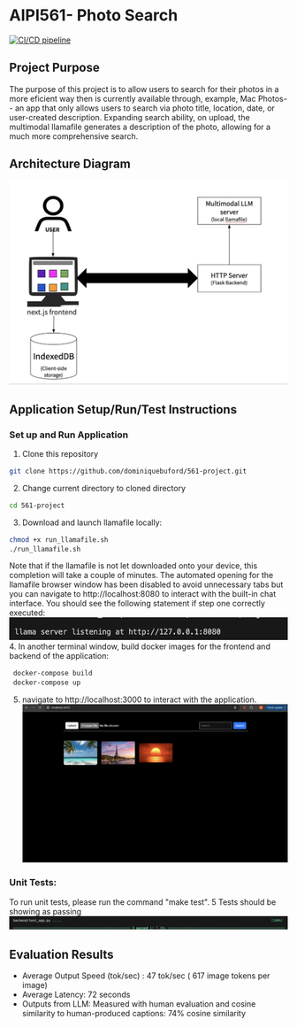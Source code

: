 # AIPI561- Photo Search
[![CI/CD pipeline](https://github.com/dominiquebuford/561-project/actions/workflows/cicd.yaml/badge.svg)](https://github.com/dominiquebuford/561-project/actions/workflows/cicd.yaml)

## Project Purpose
The purpose of this project is to allow users to search for their photos in a more eficient way then is currently available through, example, Mac Photos-- an app that only allows users to search via photo title, location, date, or user-created description. Expanding search ability, on upload, the multimodal llamafile generates a description of the photo, allowing for a much more comprehensive search. 

## Architecture Diagram
![Architecture Diagram](ReadMeImages/architecture.png)

## Application Setup/Run/Test Instructions
### Set up and Run Application
1. Clone this repository
```sh
git clone https://github.com/dominiquebuford/561-project.git
```
2. Change current directory to cloned directory
```sh
cd 561-project
```
3. Download and launch llamafile locally: 
```sh 
chmod +x run_llamafile.sh
./run_llamafile.sh 
```
 Note that if the llamafile is not let downloaded onto your device, this completion will take a couple of minutes. The automated opening for the llamafile browser window has been disabled to avoid unnecessary tabs but you can navigate to http://localhost:8080 to interact with the built-in chat interface.
You should see the following statement if step one correctly executed: ![Step 1](ReadMeImages/step1.png)
4. In another terminal window, build docker images for the frontend and backend of the application:
```sh
 docker-compose build 
 docker-compose up
 ```
5. navigate to http://localhost:3000 to interact with the application. ![Application UI](ReadMeImages/step3.png)

### Unit Tests:
To run unit tests, please run the command "make test". 5 Tests should be showing as passing
![Testing Results](ReadMeImages/test1.png)

## Evaluation Results
- Average Output Speed (tok/sec) : 47 tok/sec ( 617 image tokens per image)
- Average Latency: 72 seconds
- Outputs from LLM: Measured with human evaluation and cosine similarity to human-produced captions: 74% cosine similarity